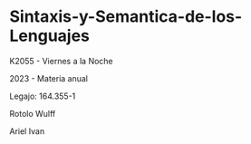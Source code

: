 # Sintaxis-y-Semantica-de-los-Lenguajes

K2055 - Viernes a la Noche

2023 - Materia anual

Legajo: 164.355-1

Rotolo Wulff

Ariel Ivan